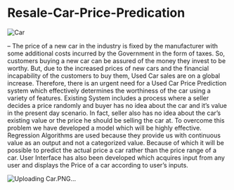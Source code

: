 # Resale-Car-Price-Predication


![Car](https://user-images.githubusercontent.com/93221488/173780687-a25903a9-f10d-41cd-899b-fc619cb1f232.PNG)


– The price of a new car in the industry is fixed by
the manufacturer with some additional costs incurred by the
Government in the form of taxes. So, customers buying a new
car can be assured of the money they invest to be worthy. But,
due to the increased prices of new cars and the financial
incapability of the customers to buy them, Used Car sales are
on a global increase. Therefore, there is an urgent need for a
Used Car Price Prediction system which effectively determines
the worthiness of the car using a variety of features. Existing
System includes a process where a seller decides a price
randomly and buyer has no idea about the car and it’s value in
the present day scenario. In fact, seller also has no idea about
the car’s existing value or the price he should be selling the car
at. To overcome this problem we have developed a model
which will be highly effective. Regression Algorithms are used
because they provide us with continuous value as an output
and not a categorized value. Because of which it will be
possible to predict the actual price a car rather than the price
range of a car. User Interface has also been developed which
acquires input from any user and displays the Price of a car
according to user’s inputs.

![Uploading Car.PNG…]()
